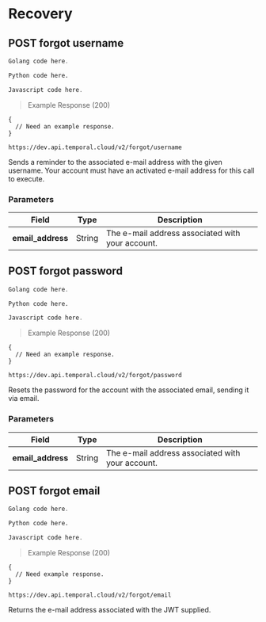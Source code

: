 # Recovery

## POST forgot username

```go
Golang code here.
```

```python
Python code here.
```

```javascript
Javascript code here.
```

> Example Response (200)

```
{
  // Need an example response.
}
```

`https://dev.api.temporal.cloud/v2/forgot/username`

Sends a reminder to the associated e-mail address with the given username. Your account must have an activated e-mail address for this call to execute.

### Parameters

| Field | Type | Description
|-----------|------|-------------
| <b>email_address</b> | String | The e-mail address associated with your account.

## POST forgot password

```go
Golang code here.
```

```python
Python code here.
```

```javascript
Javascript code here.
```

> Example Response (200)

```
{
  // Need an example response.
}
```

`https://dev.api.temporal.cloud/v2/forgot/password`

Resets the password for the account with the associated email, sending it via email.

### Parameters

| Field | Type | Description
|-----------|------|-------------
| <b>email_address</b> | String | The e-mail address associated with your account.

## POST forgot email

```go
Golang code here.
```

```python
Python code here.
```

```javascript
Javascript code here.
```

> Example Response (200)

```
{
  // Need example response.
}
```

`https://dev.api.temporal.cloud/v2/forgot/email`

Returns the e-mail address associated with the JWT supplied.

